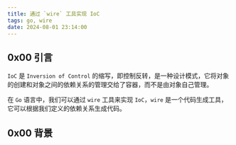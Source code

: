 ```yaml
---
title: 通过 `wire` 工具实现 IoC
tags: go, wire
date: 2024-08-01 23:14:00
---
```


## 0x00 引言

`IoC` 是 `Inversion of Control` 的缩写，即控制反转，是一种设计模式，它将对象的创建和对象之间的依赖关系的管理交给了容器，而不是由对象自己管理。

在 `Go` 语言中，我们可以通过 `wire` 工具来实现 `IoC`，`wire` 是一个代码生成工具，它可以根据我们定义的依赖关系生成代码。

<!-- more -->

## 0x00 背景


